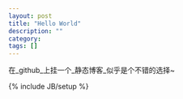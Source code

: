 ```yaml
---
layout: post
title: "Hello World"
description: ""
category: 
tags: []
---
```


在_github_上挂一个_静态博客_似乎是个不错的选择~

{% include JB/setup %}
